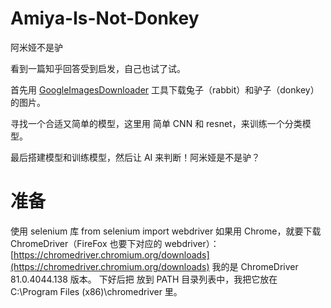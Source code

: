 # Amiya-Is-Not-Donkey

阿米娅不是驴

看到一篇知乎回答受到启发，自己也试了试。

首先用 [GoogleImagesDownloader](https://github.com/WuLC/GoogleImagesDownloader) 工具下载兔子（rabbit）和驴子（donkey）的图片。

寻找一个合适又简单的模型，这里用 简单 CNN 和 resnet，来训练一个分类模型。

最后搭建模型和训练模型，然后让 AI 来判断！阿米娅是不是驴？

# 准备

使用 selenium 库
from selenium import webdriver
如果用 Chrome，就要下载 ChromeDriver（FireFox 也要下对应的 webdriver）：
[https://chromedriver.chromium.org/downloads](https://chromedriver.chromium.org/downloads)
我的是 ChromeDriver 81.0.4044.138 版本。
下好后把 放到 PATH 目录列表中，我把它放在 C:\Program Files (x86)\chromedriver 里。
